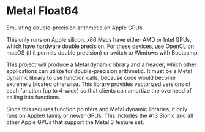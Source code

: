 # Metal Float64

Emulating double-precision arithmetic on Apple GPUs.

This only runs on Apple silicon. x86 Macs have either AMD or Intel GPUs, which have hardware double precision. For these devices, use OpenCL on macOS (if it permits double precision) or switch to Windows with Bootcamp.

This project will produce a Metal dynamic library and a header, which other applications can utilize for double-precision arithmetic. It must be a Metal dynamic library to use function calls, because code would become extremely bloated otherwise. This library provides vectorized versions of each function (up to 4-wide) so that clients can amortize the overhead of calling into functions.

Since this requires function pointers and Metal dynamic libraries, it only runs on Apple6 family or newer GPUs. This includes the A13 Bionic and all other Apple GPUs that support the Metal 3 feature set.

